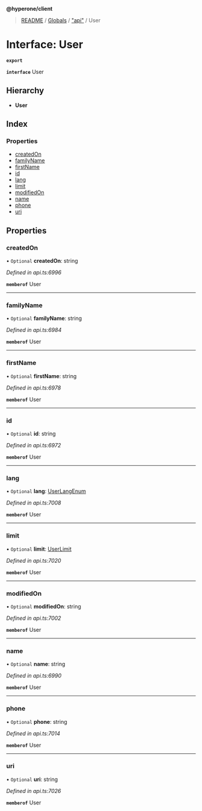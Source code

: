 **@hyperone/client**

> [README](../README.md) / [Globals](../globals.md) / ["api"](../modules/_api_.md) / User

# Interface: User

**`export`** 

**`interface`** User

## Hierarchy

* **User**

## Index

### Properties

* [createdOn](_api_.user.md#createdon)
* [familyName](_api_.user.md#familyname)
* [firstName](_api_.user.md#firstname)
* [id](_api_.user.md#id)
* [lang](_api_.user.md#lang)
* [limit](_api_.user.md#limit)
* [modifiedOn](_api_.user.md#modifiedon)
* [name](_api_.user.md#name)
* [phone](_api_.user.md#phone)
* [uri](_api_.user.md#uri)

## Properties

### createdOn

• `Optional` **createdOn**: string

*Defined in api.ts:6996*

**`memberof`** User

___

### familyName

• `Optional` **familyName**: string

*Defined in api.ts:6984*

**`memberof`** User

___

### firstName

• `Optional` **firstName**: string

*Defined in api.ts:6978*

**`memberof`** User

___

### id

• `Optional` **id**: string

*Defined in api.ts:6972*

**`memberof`** User

___

### lang

• `Optional` **lang**: [UserLangEnum](../enums/_api_.userlangenum.md)

*Defined in api.ts:7008*

**`memberof`** User

___

### limit

• `Optional` **limit**: [UserLimit](_api_.userlimit.md)

*Defined in api.ts:7020*

**`memberof`** User

___

### modifiedOn

• `Optional` **modifiedOn**: string

*Defined in api.ts:7002*

**`memberof`** User

___

### name

• `Optional` **name**: string

*Defined in api.ts:6990*

**`memberof`** User

___

### phone

• `Optional` **phone**: string

*Defined in api.ts:7014*

**`memberof`** User

___

### uri

• `Optional` **uri**: string

*Defined in api.ts:7026*

**`memberof`** User
